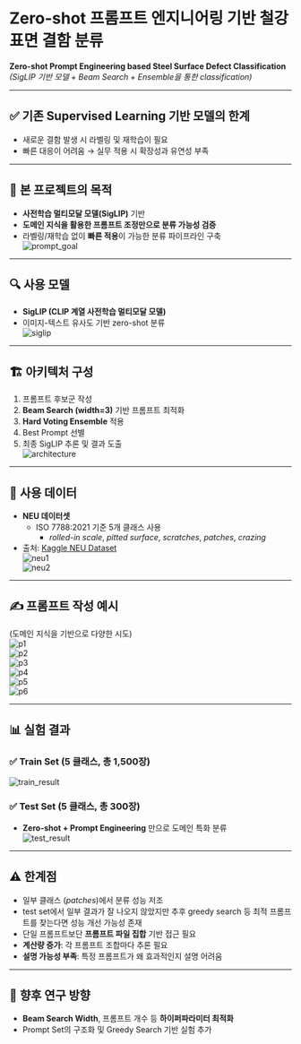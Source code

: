# **Zero-shot 프롬프트 엔지니어링 기반 철강 표면 결함 분류**  
**Zero-shot Prompt Engineering based Steel Surface Defect Classification**  
*(SigLIP 기반 모델 + Beam Search + Ensemble을 통한 classification)*

---

## ✅ 기존 Supervised Learning 기반 모델의 한계
- 새로운 결함 발생 시 라벨링 및 재학습이 필요  
- 빠른 대응이 어려움 → 실무 적용 시 확장성과 유연성 부족

---

## 🎯 본 프로젝트의 목적
- **사전학습 멀티모달 모델(SigLIP)** 기반  
- **도메인 지식을 활용한 프롬프트 조정만으로 분류 가능성 검증**  
- 라벨링/재학습 없이 **빠른 적용**이 가능한 분류 파이프라인 구축  
![prompt_goal](https://github.com/user-attachments/assets/2ed844b6-ed62-4e72-bb09-adc2e75ad8a6)

---

## 🔍 사용 모델
- **SigLIP (CLIP 계열 사전학습 멀티모달 모델)**  
- 이미지-텍스트 유사도 기반 zero-shot 분류  
![siglip](https://github.com/user-attachments/assets/4b3f0f31-b9e1-40a6-950c-3cf98e512b87)

---

## 🏗️ 아키텍처 구성
1. 프롬프트 후보군 작성  
2. **Beam Search (width=3)** 기반 프롬프트 최적화  
3. **Hard Voting Ensemble** 적용  
4. Best Prompt 선별  
5. 최종 SigLIP 추론 및 결과 도출  
![architecture](https://github.com/user-attachments/assets/3c281ae7-ef99-41f4-99d5-735c55988f56)

---

## 📂 사용 데이터
- **NEU 데이터셋**  
  - ISO 7788:2021 기준 5개 클래스 사용
    - *rolled-in scale*, *pitted surface*, *scratches*, *patches*, *crazing*  
- 출처: [Kaggle NEU Dataset](https://www.kaggle.com/datasets/kaustubhdikshit/neu-surface-defect-database)  
![neu1](https://github.com/user-attachments/assets/ac9141fa-5fff-4f25-859c-f77099f4f08b)  
![neu2](https://github.com/user-attachments/assets/8c400bd2-099e-46a0-a546-6d79db345b11)

---

## ✍️ 프롬프트 작성 예시
(도메인 지식을 기반으로 다양한 시도)  
![p1](https://github.com/user-attachments/assets/3541df2a-6c84-4bf7-ad03-2d1621ec657b)  
![p2](https://github.com/user-attachments/assets/b4dc6b16-6f61-4219-b763-abbf24c45418)  
![p3](https://github.com/user-attachments/assets/d1212746-62b3-4a22-81f0-ca820d3da341)  
![p4](https://github.com/user-attachments/assets/509f7130-a810-4c93-9478-6e7b46937a87)  
![p5](https://github.com/user-attachments/assets/e759491d-6e4f-4d2b-9f4f-ce35b66d97f9)  
![p6](https://github.com/user-attachments/assets/24470f60-7a1f-46fe-a01b-a4604099f40b)

---
 
## 📊 실험 결과

### ✅ Train Set (5 클래스, 총 1,500장)
![train_result](https://github.com/user-attachments/assets/ea7e801b-4dd8-4b71-a3a3-7e9fcb326f15)

### ✅ Test Set (5 클래스, 총 300장)
- **Zero-shot + Prompt Engineering** 만으로 도메인 특화 분류  
![test_result](https://github.com/user-attachments/assets/0e61f0dd-8b8f-4e85-ad95-b7840f4a6d2c)

---

## ⚠️ 한계점
- 일부 클래스 (*patches*)에서 분류 성능 저조
- test set에서 일부 결과가 잘 나오지 않았지만 추후 greedy search 등 최적 프롬프트를 찾는다면 성능 개선 가능성 존재
- 단일 프롬프트보단 **프롬프트 파일 집합** 기반 접근 필요  
- **계산량 증가**: 각 프롬프트 조합마다 추론 필요  
- **설명 가능성 부족**: 특정 프롬프트가 왜 효과적인지 설명 어려움

---

## 🔬 향후 연구 방향
- **Beam Search Width**, 프롬프트 개수 등 **하이퍼파라미터 최적화**  
- Prompt Set의 구조화 및 Greedy Search 기반 실험 추가
